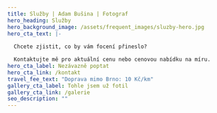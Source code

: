 ```yaml
---
title: Služby | Adam Bušina | Fotograf
hero_heading: Služby
hero_background_image: /assets/frequent_images/sluzby-hero.jpg
hero_cta_text: |-
  
  Chcete zjistit, co by vám focení přineslo?

  Kontaktujte mě pro aktuální cenu nebo cenovou nabídku na míru.
hero_cta_label: Nezávazně poptat
hero_cta_link: /kontakt
travel_fee_text: "Doprava mimo Brno: 10 Kč/km"
gallery_cta_label: Tohle jsem už fotil
gallery_cta_link: /galerie
seo_description: ""
---
```

